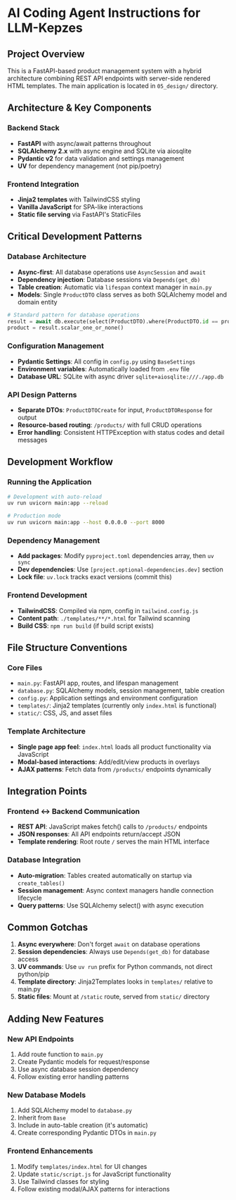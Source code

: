 # AI Coding Agent Instructions for LLM-Kepzes

## Project Overview

This is a FastAPI-based product management system with a hybrid architecture combining REST API endpoints with server-side rendered HTML templates. The main application is located in `05_design/` directory.

## Architecture & Key Components

### Backend Stack

- **FastAPI** with async/await patterns throughout
- **SQLAlchemy 2.x** with async engine and SQLite via aiosqlite
- **Pydantic v2** for data validation and settings management
- **UV** for dependency management (not pip/poetry)

### Frontend Integration

- **Jinja2 templates** with TailwindCSS styling
- **Vanilla JavaScript** for SPA-like interactions
- **Static file serving** via FastAPI's StaticFiles

## Critical Development Patterns

### Database Architecture

- **Async-first**: All database operations use `AsyncSession` and `await`
- **Dependency injection**: Database sessions via `Depends(get_db)`
- **Table creation**: Automatic via `lifespan` context manager in `main.py`
- **Models**: Single `ProductDTO` class serves as both SQLAlchemy model and domain entity

```python
# Standard pattern for database operations
result = await db.execute(select(ProductDTO).where(ProductDTO.id == product_id))
product = result.scalar_one_or_none()
```

### Configuration Management

- **Pydantic Settings**: All config in `config.py` using `BaseSettings`
- **Environment variables**: Automatically loaded from `.env` file
- **Database URL**: SQLite with async driver `sqlite+aiosqlite:///./app.db`

### API Design Patterns

- **Separate DTOs**: `ProductDTOCreate` for input, `ProductDTOResponse` for output
- **Resource-based routing**: `/products/` with full CRUD operations
- **Error handling**: Consistent HTTPException with status codes and detail messages

## Development Workflow

### Running the Application

```bash
# Development with auto-reload
uv run uvicorn main:app --reload

# Production mode
uv run uvicorn main:app --host 0.0.0.0 --port 8000
```

### Dependency Management

- **Add packages**: Modify `pyproject.toml` dependencies array, then `uv sync`
- **Dev dependencies**: Use `[project.optional-dependencies.dev]` section
- **Lock file**: `uv.lock` tracks exact versions (commit this)

### Frontend Development

- **TailwindCSS**: Compiled via npm, config in `tailwind.config.js`
- **Content path**: `./templates/**/*.html` for Tailwind scanning
- **Build CSS**: `npm run build` (if build script exists)

## File Structure Conventions

### Core Files

- `main.py`: FastAPI app, routes, and lifespan management
- `database.py`: SQLAlchemy models, session management, table creation
- `config.py`: Application settings and environment configuration
- `templates/`: Jinja2 templates (currently only `index.html` is functional)
- `static/`: CSS, JS, and asset files

### Template Architecture

- **Single page app feel**: `index.html` loads all product functionality via JavaScript
- **Modal-based interactions**: Add/edit/view products in overlays
- **AJAX patterns**: Fetch data from `/products/` endpoints dynamically

## Integration Points

### Frontend ↔ Backend Communication

- **REST API**: JavaScript makes fetch() calls to `/products/` endpoints
- **JSON responses**: All API endpoints return/accept JSON
- **Template rendering**: Root route `/` serves the main HTML interface

### Database Integration

- **Auto-migration**: Tables created automatically on startup via `create_tables()`
- **Session management**: Async context managers handle connection lifecycle
- **Query patterns**: Use SQLAlchemy select() with async execution

## Common Gotchas

1. **Async everywhere**: Don't forget `await` on database operations
2. **Session dependencies**: Always use `Depends(get_db)` for database access
3. **UV commands**: Use `uv run` prefix for Python commands, not direct python/pip
4. **Template directory**: Jinja2Templates looks in `templates/` relative to main.py
5. **Static files**: Mount at `/static` route, served from `static/` directory

## Adding New Features

### New API Endpoints

1. Add route function to `main.py`
2. Create Pydantic models for request/response
3. Use async database session dependency
4. Follow existing error handling patterns

### New Database Models

1. Add SQLAlchemy model to `database.py`
2. Inherit from `Base`
3. Include in auto-table creation (it's automatic)
4. Create corresponding Pydantic DTOs in `main.py`

### Frontend Enhancements

1. Modify `templates/index.html` for UI changes
2. Update `static/script.js` for JavaScript functionality
3. Use Tailwind classes for styling
4. Follow existing modal/AJAX patterns for interactions
